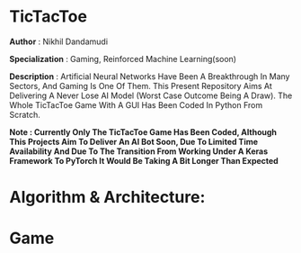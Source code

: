# TicTacToe

**Author** : Nikhil Dandamudi

**Specialization** : Gaming, Reinforced Machine Learning(soon)

**Description** : Artificial Neural Networks Have Been A Breakthrough In Many Sectors, And Gaming Is One Of Them. This Present Repository Aims At Delivering A Never Lose AI Model (Worst Case Outcome Being A Draw). The Whole TicTacToe Game With A GUI Has Been Coded In Python From Scratch.

**Note : Currently Only The TicTacToe Game Has Been Coded, Although This Projects Aim To Deliver An AI Bot Soon, Due To Limited Time Availability And Due To The Transition From Working Under A Keras Framework To PyTorch It Would Be Taking A Bit Longer Than Expected**

# Algorithm & Architecture: 
  
  # Game
